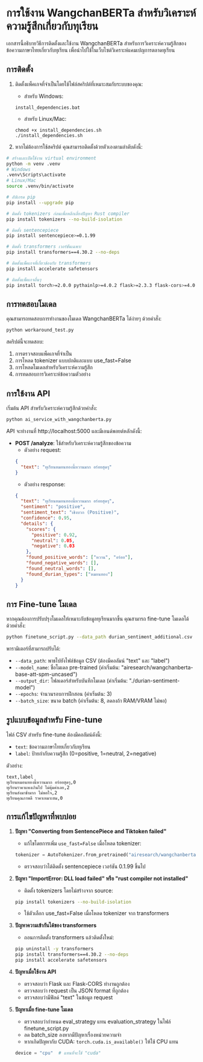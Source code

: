 # การใช้งาน WangchanBERTa สำหรับวิเคราะห์ความรู้สึกเกี่ยวกับทุเรียน

เอกสารนี้อธิบายวิธีการติดตั้งและใช้งาน WangchanBERTa สำหรับการวิเคราะห์ความรู้สึกของข้อความภาษาไทยเกี่ยวกับทุเรียน เพื่อนำไปใช้ในเว็บไซต์วิเคราะห์แคมเปญการตลาดทุเรียน

## การติดตั้ง

1. ติดตั้งแพ็คเกจที่จำเป็นโดยใช้ไฟล์สคริปต์ที่เหมาะสมกับระบบของคุณ:

   - สำหรับ Windows:
   ```
   install_dependencies.bat
   ```

   - สำหรับ Linux/Mac:
   ```
   chmod +x install_dependencies.sh
   ./install_dependencies.sh
   ```

2. หากไม่ต้องการใช้สคริปต์ คุณสามารถติดตั้งด้วยตัวเองตามลำดับดังนี้:

```bash
# สร้างและเปิดใช้งาน virtual environment
python -m venv .venv
# Windows
.venv\Scripts\activate
# Linux/Mac
source .venv/bin/activate

# อัปเกรด pip
pip install --upgrade pip

# ติดตั้ง tokenizers ก่อนเพื่อหลีกเลี่ยงปัญหา Rust compiler
pip install tokenizers --no-build-isolation

# ติดตั้ง sentencepiece
pip install sentencepiece>=0.1.99

# ติดตั้ง transformers เวอร์ชันเฉพาะ
pip install transformers==4.30.2 --no-deps

# ติดตั้งแพ็คเกจที่เกี่ยวข้องกับ transformers
pip install accelerate safetensors

# ติดตั้งแพ็คเกจอื่นๆ
pip install torch>=2.0.0 pythainlp>=4.0.2 flask>=2.3.3 flask-cors>=4.0.0 numpy>=1.24.3 pandas>=2.0.3
```

## การทดสอบโมเดล

คุณสามารถทดสอบการทำงานของโมเดล WangchanBERTa ได้ง่ายๆ ด้วยคำสั่ง:

```bash
python workaround_test.py
```

สคริปต์นี้จะทดสอบ:
1. การตรวจสอบแพ็คเกจที่จำเป็น
2. การโหลด tokenizer แบบปกติและแบบ use_fast=False
3. การโหลดโมเดลสำหรับวิเคราะห์ความรู้สึก
4. การทดสอบการวิเคราะห์ข้อความตัวอย่าง

## การใช้งาน API

เริ่มต้น API สำหรับวิเคราะห์ความรู้สึกด้วยคำสั่ง:

```bash
python ai_service_with_wangchanberta.py
```

API จะทำงานที่ http://localhost:5000 และมีเอนด์พอยต์หลักดังนี้:

- **POST /analyze**: ใช้สำหรับวิเคราะห์ความรู้สึกของข้อความ
  - ตัวอย่าง request:
  ```json
  {
    "text": "ทุเรียนหมอนทองนี้หวานมาก อร่อยสุดๆ"
  }
  ```
  - ตัวอย่าง response:
  ```json
  {
    "text": "ทุเรียนหมอนทองนี้หวานมาก อร่อยสุดๆ",
    "sentiment": "positive",
    "sentiment_text": "เชิงบวก (Positive)",
    "confidence": 0.95,
    "details": {
      "scores": {
        "positive": 0.92,
        "neutral": 0.05,
        "negative": 0.03
      },
      "found_positive_words": ["หวาน", "อร่อย"],
      "found_negative_words": [],
      "found_neutral_words": [],
      "found_durian_types": ["หมอนทอง"]
    }
  }
  ```

## การ Fine-tune โมเดล

หากคุณต้องการปรับปรุงโมเดลให้เหมาะกับข้อมูลทุเรียนมากขึ้น คุณสามารถ fine-tune โมเดลได้ด้วยคำสั่ง:

```bash
python finetune_script.py --data_path durian_sentiment_additional.csv
```

พารามิเตอร์ที่สามารถปรับได้:
- `--data_path`: พาธไปยังไฟล์ข้อมูล CSV (ต้องมีคอลัมน์ "text" และ "label")
- `--model_name`: ชื่อโมเดล pre-trained (ค่าเริ่มต้น: "airesearch/wangchanberta-base-att-spm-uncased")
- `--output_dir`: โฟลเดอร์สำหรับบันทึกโมเดล (ค่าเริ่มต้น: "./durian-sentiment-model")
- `--epochs`: จำนวนรอบการฝึกสอน (ค่าเริ่มต้น: 3)
- `--batch_size`: ขนาด batch (ค่าเริ่มต้น: 8, ลดลงถ้า RAM/VRAM ไม่พอ)

## รูปแบบข้อมูลสำหรับ Fine-tune

ไฟล์ CSV สำหรับ fine-tune ต้องมีคอลัมน์ดังนี้:
- `text`: ข้อความภาษาไทยเกี่ยวกับทุเรียน
- `label`: ป้ายกำกับความรู้สึก (0=positive, 1=neutral, 2=negative)

ตัวอย่าง:
```
text,label
ทุเรียนหมอนทองนี้หวานมาก อร่อยสุดๆ,0
ทุเรียนราคาแพงเกินไป ไม่คุ้มค่าเลย,2
ทุเรียนส่งมาช้ามาก ไม่พอใจ,2
ทุเรียนคุณภาพดี ราคาเหมาะสม,0
```

## การแก้ไขปัญหาที่พบบ่อย

1. **ปัญหา "Converting from SentencePiece and Tiktoken failed"**
   - แก้ไขโดยการเพิ่ม `use_fast=False` เมื่อโหลด tokenizer:
   ```python
   tokenizer = AutoTokenizer.from_pretrained("airesearch/wangchanberta-base-att-spm-uncased", use_fast=False)
   ```
   - ตรวจสอบว่าได้ติดตั้ง sentencepiece เวอร์ชัน 0.1.99 ขึ้นไป

2. **ปัญหา "ImportError: DLL load failed" หรือ "rust compiler not installed"**
   - ติดตั้ง tokenizers โดยไม่สร้างจาก source:
   ```bash
   pip install tokenizers --no-build-isolation
   ```
   - ใช้ตัวเลือก use_fast=False เมื่อโหลด tokenizer จาก transformers

3. **ปัญหาความเข้ากันได้ของ transformers**
   - ถอนการติดตั้ง transformers แล้วติดตั้งใหม่:
   ```bash
   pip uninstall -y transformers
   pip install transformers==4.30.2 --no-deps
   pip install accelerate safetensors
   ```

4. **ปัญหาเมื่อใช้งาน API**
   - ตรวจสอบว่า Flask และ Flask-CORS ทำงานถูกต้อง
   - ตรวจสอบว่า request เป็น JSON format ที่ถูกต้อง
   - ตรวจสอบว่ามีฟิลด์ "text" ในข้อมูล request

5. **ปัญหาเมื่อ fine-tune โมเดล**
   - ตรวจสอบว่ากำหนด eval_strategy แทน evaluation_strategy ในไฟล์ finetune_script.py
   - ลด batch_size ลงหากมีปัญหาเรื่องหน่วยความจำ
   - หากเกิดปัญหากับ CUDA: `torch.cuda.is_available()` ให้ใช้ CPU แทน
   ```python
   device = "cpu"  # แทนที่จะใช้ "cuda"
   ``` 
